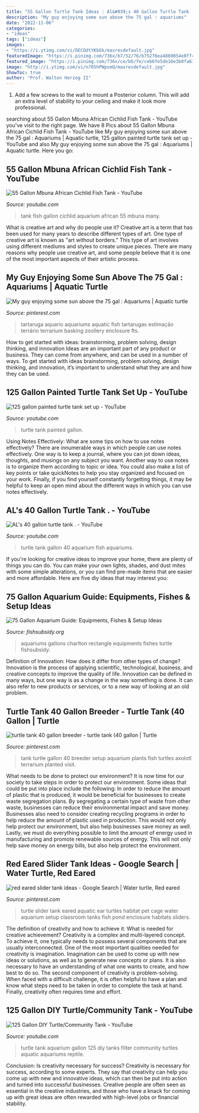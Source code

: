```yaml
---
title: "55 Gallon Turtle Tank Ideas : Al&#039;s 40 Gallon Turtle Tank ."
description: "My guy enjoying some sun above the 75 gal : aquariums"
date: "2022-11-06"
categories:
- "ideas"
tags: ["ideas"]
images:
- "https://i.ytimg.com/vi/DECOdtYKbGk/maxresdefault.jpg"
featuredImage: "https://i.pinimg.com/736x/b7/52/76/b75276ea4860854e8ff464ff4ed7e1e0--turtle-tanks-turtle-pond.jpg"
featured_image: "https://i.pinimg.com/736x/ce/b6/fe/ceb6fe5de16e3b0fa61f2361410294df.jpg"
image: "http://i.ytimg.com/vi/n705hPWpsmQ/maxresdefault.jpg"
ShowToc: true
author: "Prof. Walton Herzog II"
---
```



1. Add a few screws to the wall to mount a Posterior column. This will add an extra level of stability to your ceiling and make it look more professional.

	

		
searching about 55 Gallon Mbuna African Cichlid Fish Tank - YouTube you've visit to the right page. We have 8 Pics about 55 Gallon Mbuna African Cichlid Fish Tank - YouTube like My guy enjoying some sun above the 75 gal : Aquariums | Aquatic turtle, 125 gallon painted turtle tank set up - YouTube and also My guy enjoying some sun above the 75 gal : Aquariums | Aquatic turtle. Here you go:
		
    
## 55 Gallon Mbuna African Cichlid Fish Tank - YouTube

<img loading=lazy src="https://i.ytimg.com/vi/DECOdtYKbGk/maxresdefault.jpg" onerror="this.onerror=null;this.src='https://tse4.mm.bing.net/th?id=OIP.dzN0BoZ93AJQmixBSPGP9wHaEK&amp;pid=15.1';" alt="55 Gallon Mbuna African Cichlid Fish Tank - YouTube">

_Source: youtube.com_

>tank fish gallon cichlid aquarium african 55 mbuna many. 

	

What is creative art and why do people use it?
Creative art is a term that has been used for many years to describe different types of art. One type of creative art is known as "art without borders." This type of art involves using different mediums and styles to create unique pieces. There are many reasons why people use creative art, and some people believe that it is one of the most important aspects of their artistic process.

    
## My Guy Enjoying Some Sun Above The 75 Gal : Aquariums | Aquatic Turtle

<img loading=lazy src="https://i.pinimg.com/736x/ce/b6/fe/ceb6fe5de16e3b0fa61f2361410294df.jpg" onerror="this.onerror=null;this.src='https://tse2.mm.bing.net/th?id=OIP.MeMq79rC2kV47CHkzBv95gHaFj&amp;pid=15.1';" alt="My guy enjoying some sun above the 75 gal : Aquariums | Aquatic turtle">

_Source: pinterest.com_

>tartaruga aquario aquariums aquatic fish tartarugas estimação terrário terrarium basking zoollery enclosure fts. 

	

How to get started with ideas: brainstorming, problem solving, design thinking, and innovation
Ideas are an important part of any product or business. They can come from anywhere, and can be used in a number of ways. To get started with ideas brainstorming, problem solving, design thinking, and innovation, it’s important to understand what they are and how they can be used.

    
## 125 Gallon Painted Turtle Tank Set Up - YouTube

<img loading=lazy src="https://i.ytimg.com/vi/vXxbky7S4MQ/maxresdefault.jpg" onerror="this.onerror=null;this.src='https://tse1.mm.bing.net/th?id=OIP.ANhvX132RgxAODxvgEbeoAHaEK&amp;pid=15.1';" alt="125 gallon painted turtle tank set up - YouTube">

_Source: youtube.com_

>turtle tank painted gallon. 

	

Using Notes Effectively: What are some tips on how to use notes effectively?
There are innumerable ways in which people can use notes effectively. One way is to keep a journal, where you can jot down ideas, thoughts, and musings on any subject you want. Another way to use notes is to organize them according to topic or idea. You could also make a list of key points or take quickNotes to help you stay organized and focused on your work. Finally, if you find yourself constantly forgetting things, it may be helpful to keep an open mind about the different ways in which you can use notes effectively.

    
## AL&#039;s 40 Gallon Turtle Tank . - YouTube

<img loading=lazy src="https://i.ytimg.com/vi/xh4gpyaalxA/hqdefault.jpg" onerror="this.onerror=null;this.src='https://tse3.mm.bing.net/th?id=OIP.XHhRt7_ef3wC0_jRTZ2VAQHaFj&amp;pid=15.1';" alt="AL&#039;s 40 gallon turtle tank . - YouTube">

_Source: youtube.com_

>turtle tank gallon 40 aquarium fish aquariums. 

	

If you're looking for creative ideas to improve your home, there are plenty of things you can do. You can make your own lights, shades, and dust mites with some simple alterations, or you can find pre-made items that are easier and more affordable. Here are five diy ideas that may interest you: 

    
## 75 Gallon Aquarium Guide: Equipments, Fishes &amp; Setup Ideas

<img loading=lazy src="https://fishsubsidy.org/wp-content/uploads/2019/11/75-gallon-aquarium.jpg" onerror="this.onerror=null;this.src='https://tse2.mm.bing.net/th?id=OIP.Udi7EMvmF6KcLUOzRP0gtgHaHa&amp;pid=15.1';" alt="75 Gallon Aquarium Guide: Equipments, Fishes &amp; Setup Ideas">

_Source: fishsubsidy.org_

>aquariums gallons charlton rectangle equipments fishes turtle fishsubsidy. 

	

Definition of Innovation: How does it differ from other types of change?
Innovation is the process of applying scientific, technological, business, and creative concepts to improve the quality of life. Innovation can be defined in many ways, but one way is as a change in the way something is done. It can also refer to new products or services, or to a new way of looking at an old problem.

    
## Turtle Tank 40 Gallon Breeder - Turtle Tank (40 Gallon | Turtle

<img loading=lazy src="https://i.pinimg.com/736x/b7/52/76/b75276ea4860854e8ff464ff4ed7e1e0--turtle-tanks-turtle-pond.jpg" onerror="this.onerror=null;this.src='https://tse2.mm.bing.net/th?id=OIP.kpKD7hKrIRXW_vihNV73NAHaEJ&amp;pid=15.1';" alt="turtle tank 40 gallon breeder - turtle tank (40 gallon | Turtle">

_Source: pinterest.com_

>tank turtle gallon 40 breeder setup aquarium plants fish turtles axolotl terrarium planted visit. 

	

What needs to be done to protect our environment?
It is now time for our society to take steps in order to protect our environment. Some ideas that could be put into place include the following:
In order to reduce the amount of plastic that is produced, it would be beneficial for businesses to create waste segregation plans. By segregating a certain type of waste from other waste, businesses can reduce their environmental impact and save money. Businesses also need to consider creating recycling programs in order to help reduce the amount of plastic used in production. This would not only help protect our environment, but also help businesses save money as well. Lastly, we must do everything possible to limit the amount of energy used in manufacturing and promote renewable sources of energy. This will not only help save money on energy bills, but also help protect the environment.

    
## Red Eared Slider Tank Ideas - Google Search | Water Turtle, Red Eared

<img loading=lazy src="https://i.pinimg.com/originals/a9/d5/3b/a9d53b069a1e4e7525cefa8a64d13e9f.jpg" onerror="this.onerror=null;this.src='https://tse1.mm.bing.net/th?id=OIP.Pobkj_rC8hOU93QZK6EmDAAAAA&amp;pid=15.1';" alt="red eared slider tank ideas - Google Search | Water turtle, Red eared">

_Source: pinterest.com_

>turtle slider tank eared aquatic ear turtles habitat pet cage water aquarium setup classroom tanks fish pond enclosure habitats sliders. 

	

The definition of creativity and how to achieve it: What is needed for creative achievement?
Creativity is a complex and multi-layered concept. To achieve it, one typically needs to possess several components that are usually interconnected. One of the most important qualities needed for creativity is imagination. Imagination can be used to come up with new ideas or solutions, as well as to generate new concepts or plans. It is also necessary to have an understanding of what one wants to create, and how best to do so. The second component of creativity is problem-solving. When faced with a difficult challenge, it is often helpful to have a plan and know what steps need to be taken in order to complete the task at hand. Finally, creativity often requires time and effort.

    
## 125 Gallon DIY Turtle/Community Tank - YouTube

<img loading=lazy src="http://i.ytimg.com/vi/n705hPWpsmQ/maxresdefault.jpg" onerror="this.onerror=null;this.src='https://tse3.mm.bing.net/th?id=OIP.rYgnyY90vN7kIFNOM7jZQQHaEK&amp;pid=15.1';" alt="125 Gallon DIY Turtle/Community Tank - YouTube">

_Source: youtube.com_

>turtle tank aquarium gallon 125 diy tanks filter community turtles aquatic aquariums reptile. 

	

Conclusion: Is creativity necessary for success?
Creativity is necessary for success, according to some experts. They say that creativity can help you come up with new and innovative ideas, which can then be put into action and turned into successful businesses. Creative people are often seen as essential in the creative industries, and those who have a knack for coming up with great ideas are often rewarded with high-level jobs or financial stability.

